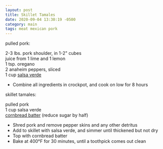 ```yaml
---
layout: post
title: Skillet Tamales
date: 2020-09-04 13:30:19 -0500
category: main
tags: meat mexican pork
---
```

pulled pork:  
  
2-3 lbs. pork shoulder, in 1-2" cubes  
juice from 1 lime and 1 lemon  
1 tsp. oregano  
2 anaheim peppers, sliced  
1 cup <a href="https://escowles.github.io/recipes/ingredients/1970/01/01/salsa-verde.html">salsa verde</a>
<ul>
 	<li>Combine all ingredients in crockpot, and cook on low for 8 hours</li>
</ul>
skillet tamales:  
  
pulled pork  
1 cup salsa verde  
<a href="https://escowles.github.io/recipes/sides/2020/04/19/sweet-masa-cornbread.html">cornbread batter</a> (reduce sugar by half)  
<ul>
 	<li>Shred pork and remove pepper skins and any other detritus</li>
 	<li>Add to skillet with salsa verde, and simmer until thickened but not dry</li>
 	<li>Top with cornbread batter</li>
 	<li>Bake at 400°F for 30 minutes, until a toothpick comes out clean</li>
</ul>
